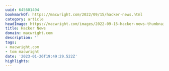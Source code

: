 ```yaml
---
uuid: 645601404
bookmarkOf: https://macwright.com/2022/09/15/hacker-news.html
category: article
headImage: https://macwright.com/images/2022-09-15-hacker-news-thumbnail-image.jpeg
title: Hacker News
domain: macwright.com
description: ''
tags:
- macwright.com
- tom macwright
date: '2023-01-26T19:49:29.522Z'
highlights:
---
```



